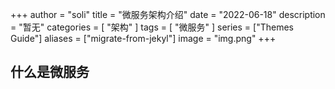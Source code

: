 +++
author = "soli"
title = "微服务架构介绍"
date = "2022-06-18"
description = "暂无"
categories = [
"架构"
]
tags = [
"微服务"
]
series = ["Themes Guide"]
aliases = ["migrate-from-jekyl"]
image = "img.png"
+++
<!--more-->
## 什么是微服务

